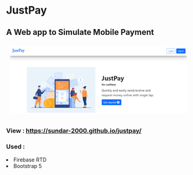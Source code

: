 # JustPay
## A Web app to Simulate Mobile Payment
<p>
  <img src="preview.PNG" style="width: 50vw;margin: 10px">
</p>

### View : https://sundar-2000.github.io/justpay/
 
 ###  Used :
  <li>Firebase RTD</li>
  <li>Bootstrap 5</li>
  
